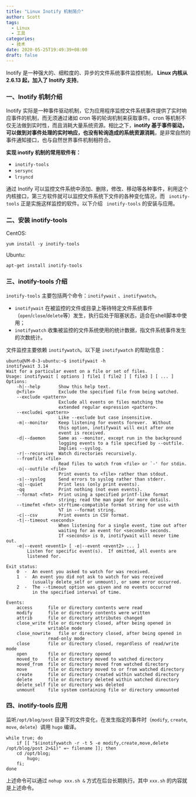 ```yaml
---
title: "Linux Inotify 机制简介"
author: Scott
tags:
  - Linux
  - 工具
categories:
  - 技术
date: 2020-05-25T19:49:39+08:00
draft: false
---
```


Inotify 是一种强大的、细粒度的、异步的文件系统事件监控机制， **Linux 内核从 2.6.13 起，加入了 Inotify 支持**。

<!--more-->

### 一、Inotify 机制介绍

Inotify 实际是一种事件驱动机制，它为应用程序监控文件系统事件提供了实时响应事件的机制，而无须通过诸如 cron 等的轮询机制来获取事件。cron 等机制不仅无法做到实时性，而且消耗大量系统资源。相比之下，**inotify 基于事件驱动，可以做到对事件处理的实时响应，也没有轮询造成的系统资源消耗**，是非常自然的事件通知接口，也与自然世界事件机制相符合。

**实现 inotify 机制的常用软件有：**

- `inotify-tools`
- `sersync`
- `lrsyncd`

通过 Inotify 可以监控文件系统中添加、删除，修改、移动等各种事件，利用这个内核接口，第三方软件就可以监控文件系统下文件的各种变化情况，而 ` inotify-tools` 正是实施这样监控的软件。以下介绍 ` inotify-tools` 的安装与应用。

### 二、安装 inotify-tools

CentOS:

```shell
yum install -y inotify-tools
```

Ubuntu:

```shell
apt-get install inotify-tools
```

### 三、inotify-tools 介绍

`inotify-tools` 主要包括两个命令：`inotifywait` 、`inotifywatch`。

- `inotifywait` 在被监控的文件或目录上等待特定文件系统事件（`open`/`close`/`delete`等）发生，执行后处于阻塞状态，适合在shell脚本中使用；
- `inotifywatch` 收集被监控的文件系统使用的统计数据，指文件系统事件发生的次数统计。

文件监控主要依赖 `inotifywatch`。以下是 `inotifywatch` 的帮助信息：

```shell
ubuntu@VM-0-3-ubuntu:~$ inotifywait -h
inotifywait 3.14
Wait for a particular event on a file or set of files.
Usage: inotifywait [ options ] file1 [ file2 ] [ file3 ] [ ... ]
Options:
	-h|--help     	Show this help text.
	@<file>       	Exclude the specified file from being watched.
	--exclude <pattern>
	              	Exclude all events on files matching the
	              	extended regular expression <pattern>.
	--excludei <pattern>
	              	Like --exclude but case insensitive.
	-m|--monitor  	Keep listening for events forever.  Without
	              	this option, inotifywait will exit after one
	              	event is received.
	-d|--daemon   	Same as --monitor, except run in the background
	              	logging events to a file specified by --outfile.
	              	Implies --syslog.
	-r|--recursive	Watch directories recursively.
	--fromfile <file>
	              	Read files to watch from <file> or `-' for stdin.
	-o|--outfile <file>
	              	Print events to <file> rather than stdout.
	-s|--syslog   	Send errors to syslog rather than stderr.
	-q|--quiet    	Print less (only print events).
	-qq           	Print nothing (not even events).
	--format <fmt>	Print using a specified printf-like format
	              	string; read the man page for more details.
	--timefmt <fmt>	strftime-compatible format string for use with
	              	%T in --format string.
	-c|--csv      	Print events in CSV format.
	-t|--timeout <seconds>
	              	When listening for a single event, time out after
	              	waiting for an event for <seconds> seconds.
	              	If <seconds> is 0, inotifywait will never time out.
	-e|--event <event1> [ -e|--event <event2> ... ]
		Listen for specific event(s).  If omitted, all events are
		listened for.

Exit status:
	0  -  An event you asked to watch for was received.
	1  -  An event you did not ask to watch for was received
	      (usually delete_self or unmount), or some error occurred.
	2  -  The --timeout option was given and no events occurred
	      in the specified interval of time.

Events:
	access		file or directory contents were read
	modify		file or directory contents were written
	attrib		file or directory attributes changed
	close_write	file or directory closed, after being opened in
	           	writable mode
	close_nowrite	file or directory closed, after being opened in
	           	read-only mode
	close		file or directory closed, regardless of read/write mode
	open		file or directory opened
	moved_to	file or directory moved to watched directory
	moved_from	file or directory moved from watched directory
	move		file or directory moved to or from watched directory
	create		file or directory created within watched directory
	delete		file or directory deleted within watched directory
	delete_self	file or directory was deleted
	unmount		file system containing file or directory unmounted
```

### 四、inotify-tools 应用

监听`/opt/blog/post` 目录下的文件变化，在发生指定的事件时（`modify`, `create`, `move`, `delete`）调用 `hugo` 编译。

```shell
while true; do
    if [[ "$(inotifywatch -r -t 5 -e modify,create,move,delete /opt/blog/post 2>&1)" =~ filename ]]; then
	cd /opt/blog;
    	hugo;
    fi;
done
```

上述命令可以通过 `nohup xxx.sh &` 方式在后台长期执行。其中 `xxx.sh` 的内容就是上述命令。